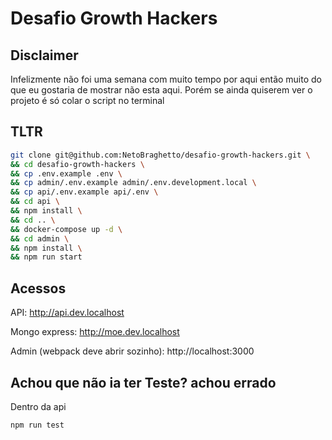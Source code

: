# Desafio Growth Hackers

## Disclaimer
Infelizmente não foi uma semana com muito tempo por aqui então muito do que eu gostaria de mostrar não esta aqui. Porém se ainda quiserem ver o projeto é só colar o script no terminal

## TLTR
```bash
git clone git@github.com:NetoBraghetto/desafio-growth-hackers.git \
&& cd desafio-growth-hackers \
&& cp .env.example .env \
&& cp admin/.env.example admin/.env.development.local \
&& cp api/.env.example api/.env \
&& cd api \
&& npm install \
&& cd .. \
&& docker-compose up -d \
&& cd admin \
&& npm install \
&& npm run start
```

## Acessos

API: http://api.dev.localhost

Mongo express: http://moe.dev.localhost

Admin (webpack deve abrir sozinho): http://localhost:3000

## Achou que não ia ter Teste? achou errado
Dentro da api
```bash
npm run test
```
